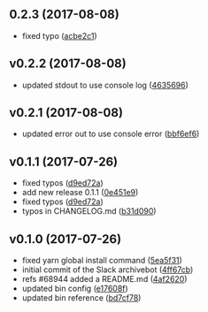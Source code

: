 ## 0.2.3 (2017-08-08)

* fixed typo ([acbe2c1](https://bitbucket.org/wearefine/slack-archivebot/commits/acbe2c1))

## v0.2.2 (2017-08-08)

* updated stdout to use console log ([4635696](https://bitbucket.org/wearefine/slack-archivebot/commits/4635696))

## v0.2.1 (2017-08-08)

* updated error out to use console error ([bbf6ef6](https://bitbucket.org/wearefine/slack-archivebot/commits/bbf6ef6))

## v0.1.1 (2017-07-26)

* fixed typos ([d9ed72a](https://bitbucket.org/wearefine/slack-archivebot/commits/d9ed72a))
* add new release 0.1.1 ([0e451e9](https://bitbucket.org/wearefine/slack-archivebot/commits/0e451e9))
* fixed typos ([d9ed72a](https://bitbucket.org/wearefine/slack-archivebot/commits/d9ed72a))
* typos in CHANGELOG.md ([b31d090](https://bitbucket.org/wearefine/slack-archivebot/commits/b31d090))

## v0.1.0 (2017-07-26)

* fixed yarn global install command ([5ea5f31](https://bitbucket.org/wearefine/slack-archivebot/commits/5ea5f31))
* initial commit of the Slack archivebot ([4ff67cb](https://bitbucket.org/wearefine/slack-archivebot/commits/4ff67cb))
* refs #68944 added a README.md ([4af2620](https://bitbucket.org/wearefine/slack-archivebot/commits/4af2620))
* updated bin config ([e17608f](https://bitbucket.org/wearefine/slack-archivebot/commits/e17608f))
* updated bin reference ([bd7cf78](https://bitbucket.org/wearefine/slack-archivebot/commits/bd7cf78))
